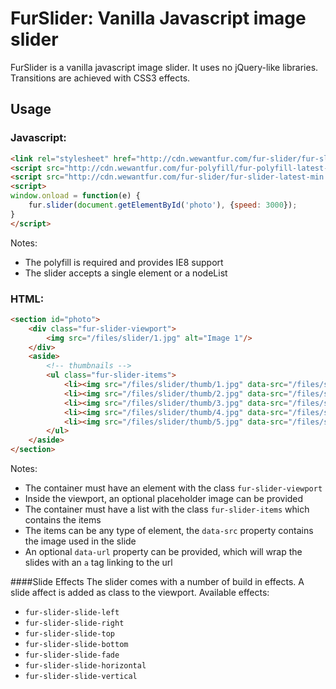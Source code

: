 # FurSlider: Vanilla Javascript image slider
FurSlider is a vanilla javascript image slider. It uses no jQuery-like libraries. Transitions are achieved with CSS3 effects.

## Usage

### Javascript:
```html
<link rel="stylesheet" href="http://cdn.wewantfur.com/fur-slider/fur-slider-latest-min.css">
<script src="http://cdn.wewantfur.com/fur-polyfill/fur-polyfill-latest-min.js"></script>
<script src="http://cdn.wewantfur.com/fur-slider/fur-slider-latest-min.js"></script>
<script>
window.onload = function(e) {
    fur.slider(document.getElementById('photo'), {speed: 3000});
}
</script>
```

Notes:
* The polyfill is required and provides IE8 support
* The slider accepts a single element or a nodeList

### HTML:
```html
<section id="photo">
	<div class="fur-slider-viewport">
		<img src="/files/slider/1.jpg" alt="Image 1"/>
	</div>
	<aside>
	    <!-- thumbnails -->
		<ul class="fur-slider-items">
			<li><img src="/files/slider/thumb/1.jpg" data-src="/files/slider/1.jpg" alt="Image 1"></li>
			<li><img src="/files/slider/thumb/2.jpg" data-src="/files/slider/2.jpg" alt="Image 2"></li>
			<li><img src="/files/slider/thumb/3.jpg" data-src="/files/slider/3.jpg" alt="Image 3"></li>
			<li><img src="/files/slider/thumb/4.jpg" data-src="/files/slider/4.jpg" alt="Image 4"></li>
			<li><img src="/files/slider/thumb/5.jpg" data-src="/files/slider/5.jpg" alt="Image 5"></li>
		</ul>
	</aside>
</section>
```

Notes:
* The container must have an element with the class `fur-slider-viewport`
* Inside the viewport, an optional placeholder image can be provided
* The container must have a list with the class `fur-slider-items` which contains the items
* The items can be any type of element, the `data-src` property contains the image used in the slide
* An optional `data-url` property can be provided, which will wrap the slides with an `a` tag linking to the url

####Slide Effects
The slider comes with a number of build in effects. A slide affect is added as class to the viewport.
Available effects:
* `fur-slider-slide-left`
* `fur-slider-slide-right`
* `fur-slider-slide-top`
* `fur-slider-slide-bottom`
* `fur-slider-slide-fade`
* `fur-slider-slide-horizontal`
* `fur-slider-slide-vertical`